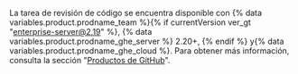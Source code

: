 La tarea de revisión de código se encuentra disponible con {% data variables.product.prodname_team %}{% if currentVersion ver_gt "enterprise-server@2.19" %}, {% data variables.product.prodname_ghe_server %} 2.20+, {% endif %} y{% data variables.product.prodname_ghe_cloud %}. Para obtener más información, consulta la sección "[Productos de GitHub](/articles/githubs-products)".
